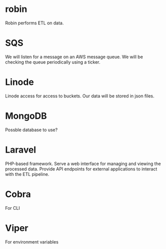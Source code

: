 # robin
Robin performs ETL on data.

# SQS
We will listen for a message on an AWS message queue. We will be checking the queue periodically using a ticker.

# Linode 
Linode access for access to buckets. Our data will be stored in json files.

# MongoDB
Possble database to use?

# Laravel
PHP-based framework. Serve a web interface for managing and viewing the processed data. Provide API endpoints for external applications to interact with the ETL pipeline.

# Cobra
For CLI

# Viper
For environment variables
